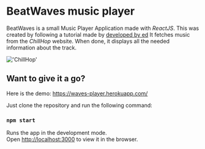# BeatWaves music player

BeatWaves is a small Music Player Application made with _ReactJS_. This was created by following a tutorial made by [developed by ed](https://developedbyed.com) It fetches music from the _ChillHop_ website. When done, it displays all the needed information about the track.

!['ChillHop'](https://cdn.shopify.com/s/files/1/2991/7958/files/Chillhop_music_black.png?height=308&pad_color=fff&v=1539618382&width=1200)

## Want to give it a go?

Here is the demo: https://waves-player.herokuapp.com/

Just clone the repository and run the following command:

### `npm start`

Runs the app in the development mode.\
Open [http://localhost:3000](http://localhost:3000) to view it in the browser.
